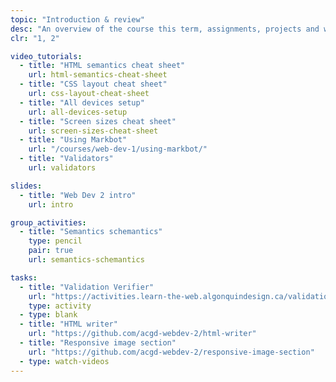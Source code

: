 ```yaml
---
topic: "Introduction & review"
desc: "An overview of the course this term, assignments, projects and weekly tasks & a few review exercises to flex your code muscles."
clr: "1, 2"

video_tutorials:
  - title: "HTML semantics cheat sheet"
    url: html-semantics-cheat-sheet
  - title: "CSS layout cheat sheet"
    url: css-layout-cheat-sheet
  - title: "All devices setup"
    url: all-devices-setup
  - title: "Screen sizes cheat sheet"
    url: screen-sizes-cheat-sheet
  - title: "Using Markbot"
    url: "/courses/web-dev-1/using-markbot/"
  - title: "Validators"
    url: validators

slides:
  - title: "Web Dev 2 intro"
    url: intro

group_activities:
  - title: "Semantics schemantics"
    type: pencil
    pair: true
    url: semantics-schemantics

tasks:
  - title: "Validation Verifier"
    url: "https://activities.learn-the-web.algonquindesign.ca/validation-verifier/"
    type: activity
  - type: blank
  - title: "HTML writer"
    url: "https://github.com/acgd-webdev-2/html-writer"
  - title: "Responsive image section"
    url: "https://github.com/acgd-webdev-2/responsive-image-section"
  - type: watch-videos
---
```

